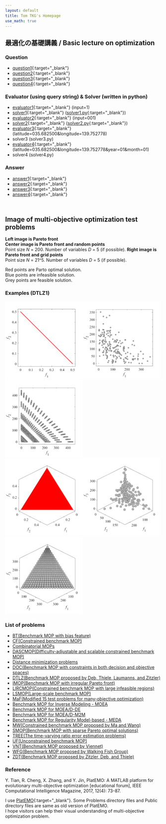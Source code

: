 ```yaml
---
layout: default
title: Tom TKG's Homepage
use_math: true
---
```


## 最適化の基礎講義 / Basic lecture on optimization
### Question
* [question1](lecture/question1.html){:target="_blank"}
* [question2](lecture/question2.html){:target="_blank"}
* [question3](lecture/question3.html){:target="_blank"}
* [question4](lecture/question4.html){:target="_blank"}

### Evaluator (using query string) & Solver (written in python)
* [evaluator1](lecture/evaluator1.html?input=1){:target="_blank"} (input=1)
* [solver1](lecture/solver1.txt){:target="_blank"} ([solver1.py](lecture/solver1.py){:target="_blank"})
* [evaluator2](lecture/evaluator2.html?input=001){:target="_blank"} (input=001)
* [solver2](lecture/solver2.txt){:target="_blank"} ([solver2.py](lecture/solver2.py){:target="_blank"})
* [evaluator3](lecture/evaluator3.html?latitude=035.682500&longitude=139.752778){:target="_blank"} (latitude=035.682500&longitude=139.752778)
* solver3 (solver3.py)
* [evaluator4](lecture/evaluator4.html?latitude=035.682500&longitude=139.752778&year=01&month=01){:target="_blank"} (latitude=035.682500&longitude=139.752778&year=01&month=01)
* solver4 (solver4.py)

### Answer
* [answer1](lecture/answer1.html){:target="_blank"}
* [answer2](lecture/answer2.html){:target="_blank"}
* [answer3](lecture/answer3.html){:target="_blank"}
* [answer4](lecture/answer4.html){:target="_blank"}

&nbsp;

## Image of multi-objective optimization test problems
**Left image is Pareto front**  
**Center image is Pareto front and random points**  
Point size _N_ = 200. Number of variables _D_ = 5 (if possible).
**Right image is Pareto front and grid points**  
Point size _N_ = 21^5. Number of variables _D_ = 5 (if possible).

Red points are Parto optimal solution.  
Blue points are infeasible solution.  
Grey points are feasible solution.  

### Examples (DTLZ1)
<img src="image/DTLZ1_M2PF.svg" width="250"/><img src="image/DTLZ1_M2Init.svg" width="250"/><img src="image/DTLZ1_M2Grid.svg" width="250"/>  
<img src="image/DTLZ1_M3PF.svg" width="250"/><img src="image/DTLZ1_M3Init.svg" width="250"/><img src="image/DTLZ1_M3Grid.svg" width="250"/>  

### List of problems
* [BT(Benchmark MOP with bias feature)](https://github.com/tomtkg/Test_Functions_for_Multi-objective_Optimization/blob/master/Problems/BT/README.md)  
* [CF(Constrained benchmark MOP)](https://github.com/tomtkg/Test_Functions_for_Multi-objective_Optimization/blob/master/Problems/CF/README.md)  
* [Combinatorial MOPs](https://github.com/tomtkg/Test_Functions_for_Multi-objective_Optimization/blob/master/Problems/Combinatorial%20MOPs/README.md)  
* [DASCMOP(Difficulty-adjustable and scalable constrained benchmark MOP)](https://github.com/tomtkg/Test_Functions_for_Multi-objective_Optimization/blob/master/Problems/DASCMOP/README.md)  
* [Distance minimization problems](https://github.com/tomtkg/Test_Functions_for_Multi-objective_Optimization/blob/master/Problems/Distance%20minimization%20problems/README.md)  
* [DOC(Benchmark MOP with constraints in both decision and objective spaces)](https://github.com/tomtkg/Test_Functions_for_Multi-objective_Optimization/blob/master/Problems/DOC/README.md)  
* [DTLZ(Benchmark MOP proposed by Deb, Thiele, Laumanns, and Zitzler)](https://github.com/tomtkg/Test_Functions_for_Multi-objective_Optimization/blob/master/Problems/DTLZ/README.md)  
* [IMOP(Benchmark MOP with irregular Pareto front)](https://github.com/tomtkg/Test_Functions_for_Multi-objective_Optimization/blob/master/Problems/IMOP/README.md)  
* [LIRCMOP(Constrained benchmark MOP with large infeasible regions)](https://github.com/tomtkg/Test_Functions_for_Multi-objective_Optimization/blob/master/Problems/LIRCMOP/README.md)  
* [LSMOP(Large-scale benchmark MOP)](https://github.com/tomtkg/Test_Functions_for_Multi-objective_Optimization/blob/master/Problems/LSMOP/README.md)  
* [MaF(Modified 15 test problems for many-objective optimization)](https://github.com/tomtkg/Test_Functions_for_Multi-objective_Optimization/blob/master/Problems/MaF/README.md)  
* [Benchmark MOP for Inverse Modeling - MOEA](https://github.com/tomtkg/Test_Functions_for_Multi-objective_Optimization/blob/master/Problems/MOPs%20in%20IM-MOEA/README.md)  
* [Benchmark MOP for MOEA/D-DE](https://github.com/tomtkg/Test_Functions_for_Multi-objective_Optimization/blob/master/Problems/MOPs%20in%20MOEA-D-DE/README.md)  
* [Benchmark MOP for MOEA/D-M2M](https://github.com/tomtkg/Test_Functions_for_Multi-objective_Optimization/blob/master/Problems/MOPs%20in%20MOEA-D-M2M/README.md)  
* [Benchmark MOP for Regularity Model-based - MEDA](https://github.com/tomtkg/Test_Functions_for_Multi-objective_Optimization/blob/master/Problems/MOPs%20in%20RM-MEDA/README.md)  
* [MW(Constrained benchmark MOP proposed by Ma and Wang)](https://github.com/tomtkg/Test_Functions_for_Multi-objective_Optimization/blob/master/Problems/MW/README.md)  
* [SMOP(Benchmark MOP with sparse Pareto optimal solutions)](https://github.com/tomtkg/Test_Functions_for_Multi-objective_Optimization/blob/master/Problems/Sparse%20MOPs/README.md)  
* [TREE(The time-varying ratio error estimation problems)](https://github.com/tomtkg/Test_Functions_for_Multi-objective_Optimization/blob/master/Problems/TREE/README.md)  
* [UF(Unconstrained benchmark MOP)](https://github.com/tomtkg/Test_Functions_for_Multi-objective_Optimization/blob/master/Problems/UF/README.md)  
* [VNT(Benchmark MOP proposed by Viennet)](https://github.com/tomtkg/Test_Functions_for_Multi-objective_Optimization/blob/master/Problems/VNT/README.md)  
* [WFG(Benchmark MOP proposed by Walking Fish Group)](https://github.com/tomtkg/Test_Functions_for_Multi-objective_Optimization/blob/master/Problems/WFG/README.md)  
* [ZDT(Benchmark MOP proposed by Zitzler, Deb, and Thiele)](https://github.com/tomtkg/Test_Functions_for_Multi-objective_Optimization/blob/master/Problems/ZDT/README.md)  

### Reference  
Y. Tian, R. Cheng, X. Zhang, and Y. Jin, PlatEMO: A MATLAB platform
for evolutionary multi-objective optimization [educational forum], IEEE
Computational Intelligence Magazine, 2017, 12(4): 73-87.  

I use [PlatEMO](https://github.com/BIMK/PlatEMO/){:target="_blank"}. Some Problems directory files and Public directory files are same as old version of PlatEMO.  
I hope visitors can help their visual understanding of multi-objective optimization problem.
